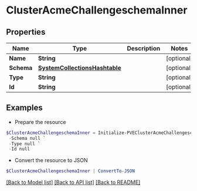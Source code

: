 # ClusterAcmeChallengeschemaInner
## Properties

Name | Type | Description | Notes
------------ | ------------- | ------------- | -------------
**Name** | **String** |  | [optional] 
**Schema** | [**SystemCollectionsHashtable**](.md) |  | [optional] 
**Type** | **String** |  | [optional] 
**Id** | **String** |  | [optional] 

## Examples

- Prepare the resource
```powershell
$ClusterAcmeChallengeschemaInner = Initialize-PVEClusterAcmeChallengeschemaInner  -Name null `
 -Schema null `
 -Type null `
 -Id null
```

- Convert the resource to JSON
```powershell
$ClusterAcmeChallengeschemaInner | ConvertTo-JSON
```

[[Back to Model list]](../README.md#documentation-for-models) [[Back to API list]](../README.md#documentation-for-api-endpoints) [[Back to README]](../README.md)

